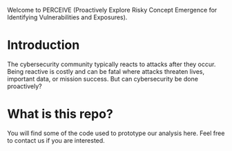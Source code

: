 Welcome to PERCEIVE (Proactively Explore Risky Concept Emergence for Identifying Vulnerabilities and Exposures).

# Introduction 

The cybersecurity community typically reacts to attacks after they occur. Being reactive is costly and can be fatal where attacks threaten lives, important data, or mission success. But can cybersecurity be done proactively?

# What is this repo?

You will find some of the code used to prototype our analysis here. Feel free to contact us if you are interested. 


